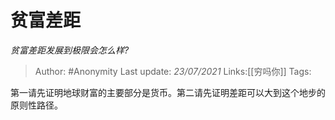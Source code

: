 # 贫富差距
*贫富差距发展到极限会怎么样?*

> Author: #Anonymity
> Last update: *23/07/2021*
> Links:[[穷吗你]]
> Tags:

第一请先证明地球财富的主要部分是货币。第二请先证明差距可以大到这个地步的原则性路径。
